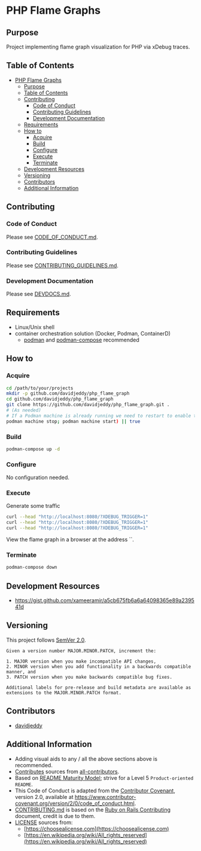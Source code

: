 # PHP Flame Graphs

## Purpose

Project implementing flame graph visualization for PHP via xDebug traces.

## Table of Contents

- [PHP Flame Graphs](#php-flame-graphs)
  - [Purpose](#purpose)
  - [Table of Contents](#table-of-contents)
  - [Contributing](#contributing)
    - [Code of Conduct](#code-of-conduct)
    - [Contributing Guidelines](#contributing-guidelines)
    - [Development Documentation](#development-documentation)
  - [Requirements](#requirements)
  - [How to](#how-to)
    - [Acquire](#acquire)
    - [Build](#build)
    - [Configure](#configure)
    - [Execute](#execute)
    - [Terminate](#terminate)
  - [Development Resources](#development-resources)
  - [Versioning](#versioning)
  - [Contributors](#contributors)
  - [Additional Information](#additional-information)

## Contributing

### Code of Conduct

Please see [CODE_OF_CONDUCT.md](./CODE_OF_CONDUCT.md).

### Contributing Guidelines

Please see [CONTRIBUTING_GUIDELINES.md](./CONTRIBUTING_GUIDELINES.md).

### Development Documentation

Please see [DEVDOCS.md](./DEVDOCS.md).

## Requirements

- Linux/Unix shell
- container orchestration solution (Docker, Podman, ContainerD)
  - [podman](https://podman.io/) and [podman-compose](https://github.com/containers/podman-compose) recommended

## How to

### Acquire

```sh
cd /path/to/your/projects
mkdir -p github.com/davidjeddy/php_flame_graph
cd github.com/davidjeddy/php_flame_graph
git clone https://github.com/davidjeddy/php_flame_graph.git .
# (As needed)
# If a Podman machine is already running we need to restart to enable the volume mounts
podman machine stop; podman machine start) || true
```

### Build

```sh
podman-compose up -d
```

### Configure

No configuration needed.

### Execute

Generate some traffic

```sh
curl --head "http://localhost:8080/?XDEBUG_TRIGGER=1"
curl --head "http://localhost:8080/?XDEBUG_TRIGGER=1"
curl --head "http://localhost:8080/?XDEBUG_TRIGGER=1"
```

View the flame graph in a browser at the address ``.

### Terminate

```sh
podman-compose down
```

## Development Resources

- https://gist.github.com/xameeramir/a5cb675fb6a6a64098365e89a239541d

## Versioning

This project follows [SemVer 2.0](https://semver.org/).

```quote
Given a version number MAJOR.MINOR.PATCH, increment the:

1. MAJOR version when you make incompatible API changes,
2. MINOR version when you add functionality in a backwards compatible manner, and
3. PATCH version when you make backwards compatible bug fixes.

Additional labels for pre-release and build metadata are available as extensions to the MAJOR.MINOR.PATCH format.
```

## Contributors

- [davidjeddy](https://github.com/davidjeddy)

## Additional Information

- Adding visual aids to any / all the above sections above is recommended.
- [Contributes](##Contributors) sources from [all-contributors](https://github.com/all-contributors/all-contributors).
- Based on [README Maturity Model](https://github.com/LappleApple/feedmereadmes/blob/master/README-maturity-model.md); strive for a Level 5 `Product-oriented README`.
- This Code of Conduct is adapted from the [Contributor Covenant](https://www.contributor-covenant.org), version 2.0, available at https://www.contributor-covenant.org/version/2/0/code_of_conduct.html.
- [CONTRIBUTING.md](./CONTRIBUTING.md) is based on the [Ruby on Rails Contributing](https://github.com/rails/rails/blob/master/CONTRIBUTING.md) document, credit is due to them.
- [LICENSE](./LICENSE.md) sources from:
  - [https://choosealicense.com](https://choosealicense.com)
  - [https://en.wikipedia.org/wiki/All_rights_reserved](https://en.wikipedia.org/wiki/All_rights_reserved)
